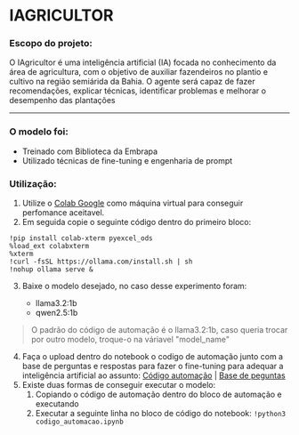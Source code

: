 # IAGRICULTOR

### Escopo do projeto:

<dl>
  <dt> O IAgricultor é uma inteligência artificial (IA) focada no conhecimento da área de agricultura, com o objetivo de auxiliar fazendeiros no plantio e cultivo na região semiárida da Bahia. O agente será capaz de fazer recomendações, explicar técnicas, identificar problemas e melhorar o desempenho das plantações</dt>
</dl>

---

### O modelo foi:

- Treinado com Biblioteca da Embrapa
- Utilizado técnicas de fine-tuning e engenharia de prompt

### Utilização:

1. Utilize o [Colab Google](https://colab.research.google.com/) como máquina virtual para conseguir perfomance aceitavel.
2. Em seguida copie o seguinte código dentro do primeiro bloco:

```
!pip install colab-xterm pyexcel_ods
%load_ext colabxterm
%xterm
!curl -fsSL https://ollama.com/install.sh | sh
!nohup ollama serve &
```

3. Baixe o modelo desejado, no caso desse experimento foram:

   - llama3.2:1b
   - qwen2.5:1b

> O padrão do código de automação é o llama3.2:1b, caso queria trocar por outro modelo, troque-o na váriavel "model_name"

4. Faça o upload dentro do notebook o codigo de automação junto com a base de perguntas e respostas para fazer o fine-tuning para adequar a inteligência artificial ao assunto: [Código automação](https://github.com/c13neto/IAGRICULTOR/blob/main/codigo_de_automacao.py) | [Base de peguntas](https://github.com/c13neto/IAGRICULTOR/blob/main/perguntas_humanas.json)
5. Existe duas formas de conseguir executar o modelo:
   1. Copiando o código de automação dentro do bloco de automação e executando
   2. Executar a seguinte linha no bloco de código do notebook: ``!python3 codigo_automacao.ipynb``
